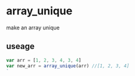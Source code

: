 # array_unique
make an array unique

## useage
```javascript
var arr = [1, 2, 3, 4, 3, 4]
var new_arr = array_unique(arr) //[1, 2, 3, 4]
`


